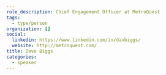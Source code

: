 ```yaml
---
role_description: Chief Engagement Officer at MetroQuest
tags:
  - type/person
organization: []
social:
  linkedin: https://www.linkedin.com/in/davbiggs/
  website: http://metroquest.com/
title: Dave Biggs
categories:
  - speaker
---
```

